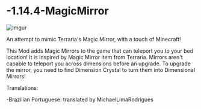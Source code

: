 # -1.14.4-MagicMirror
 
 ![Imgur](https://imgur.com/E5SSSBl.png)
 
 An attempt to mimic Terraria's Magic Mirror, with a touch of Minecraft!

  This Mod adds Magic Mirrors to the game that can teleport you to your bed location! It is inspired by Magic Mirror item from   Terraria.
  Mirrors aren't capable to teleport you across dimensions before an upgrade. To upgrade the mirror, you need to find Dimension   Crystal to turn them into Dimensional Mirrors!

Translations:

  -Brazilian Portuguese: translated by MichaelLimaRodrigues
